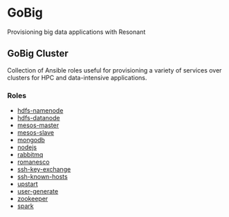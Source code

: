 
# GoBig

Provisioning big data applications with Resonant

## GoBig Cluster

Collection of Ansible roles useful for provisioning a variety of services over
clusters for HPC and data-intensive applications.

### Roles
  - [hdfs-namenode](doc/hadoop.md)
  - [hdfs-datanode](doc/hadoop.md)
  - [mesos-master](doc/mesos.md)
  - [mesos-slave](doc/mesos.md)
  - [mongodb](doc/mongodb.md)
  - [nodejs](doc/nodejs.md)
  - [rabbitmq](doc/rabbitmq.md)
  - [romanesco](doc/romanesco.md)
  - [ssh-key-exchange](doc/ssh-key-exchange.md)
  - [ssh-known-hosts](doc/ssh-known-hosts.md)
  - [upstart](doc/upstart.md)
  - [user-generate](doc/user-generate.md)
  - [zookeeper](doc/zookeeper.md)
  - [spark](doc/spark.md)

